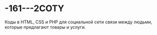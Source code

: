 # -161---2COTY
Коды в HTML, CSS и PHP для социальной сети связи между людьми, которые предлагают товары и услуги.
